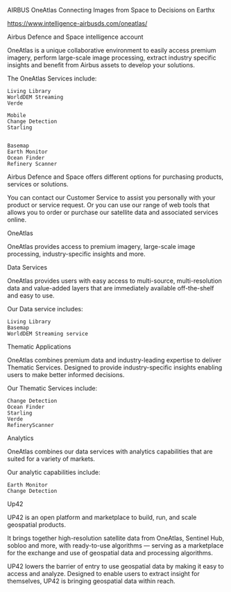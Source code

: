 
AIRBUS 
OneAtlas
Connecting Images from Space to Decisions on Earthx


https://www.intelligence-airbusds.com/oneatlas/




 Airbus Defence and Space intelligence account


OneAtlas is a unique collaborative environment to easily access premium imagery, perform large-scale image processing, extract industry specific insights and benefit from Airbus assets to develop your solutions.

The OneAtlas Services include:

    Living Library
    WorldDEM Streaming
    Verde

    Mobile
    Change Detection
    Starling


    Basemap
    Earth Monitor
    Ocean Finder
    Refinery Scanner



Airbus Defence and Space offers different options for purchasing products, services or solutions.

You can contact our Customer Service to assist you personally with your product or service request. Or you can use our range of web tools that allows you to order or purchase our satellite data and associated services online.


OneAtlas

OneAtlas provides access to premium imagery, large-scale image processing, industry-specific insights and more.



Data Services

OneAtlas provides users with easy access to multi-source, multi-resolution data and value-added layers that are immediately available off-the-shelf and easy to use.

Our Data service includes:

    Living Library
    Basemap
    WorldDEM Streaming service



Thematic Applications

OneAtlas combines premium data and industry-leading expertise to deliver Thematic Services. Designed to provide industry-specific insights enabling users to make better informed decisions.

Our Thematic Services include:

    Change Detection
    Ocean Finder
    Starling
    Verde
    RefineryScanner




Analytics

OneAtlas combines our data services with analytics capabilities that are suited for a variety of markets.

Our analytic capabilities include:

    Earth Monitor
    Change Detection



Up42

UP42 is an open platform and marketplace to build, run, and scale geospatial products.

It brings together high-resolution satellite data from OneAtlas, Sentinel Hub, sobloo and more, with ready-to-use algorithms — serving as a marketplace for the exchange and use of geospatial data and processing algorithms.

UP42 lowers the barrier of entry to use geospatial data by making it easy to access and analyze. Designed to enable users to extract insight for themselves, UP42 is bringing geospatial data within reach.


